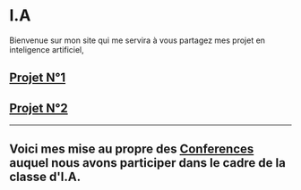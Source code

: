 # I.A
Bienvenue sur mon site qui me servira à vous partagez mes projet en inteligence artificiel, 

## [Projet N°1](https://github.com/96Lumna96/I.A./tree/I.A)
## [Projet N°2](https://github.com/96Lumna96/I.A./tree/Projet-N%C2%B02)
------------------------------------------------------------------------
## Voici mes mise au propre des [Conferences](https://github.com/96Lumna96/I.A./tree/Conference) auquel nous avons participer dans le cadre de la classe d'I.A.


